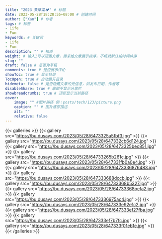 ```yaml
---
title: "2023 黄草梁🏕️" # 标题
date: 2023-05-28T18:28:55+08:00 # 创建时间
author: ["Xan"] # 作者
tags: # 标签
- Life
- Fun 
keywords: # 关键词
- Life
- Fun 
description: "" # 描述
weight: # 输入1可以顶置文章，用来给文章展示排序，不填就默认按时间排序
slug: ""
draft: false # 是否为草稿
comments: true # 是否展示评论
showToc: true # 显示目录
TocOpen: true # 自动展开目录
hidemeta: false # 是否隐藏文章的元信息，如发布日期、作者等
disableShare: true # 底部不显示分享栏
showbreadcrumbs: true # 顶部显示当前路径
cover:
    image: "" #图片路径 例：posts/tech/123/picture.png
    caption: "" # 图片底部描述
    alt: ""
    relative: false
---
```


{{< galleries >}}
{{< gallery src="https://bu.dusays.com/2023/05/28/6473325a5fbf3.jpg" >}}
{{< gallery src="https://bu.dusays.com/2023/05/28/647332cb6d124.jpg" >}}
{{< gallery src="https://bu.dusays.com/2023/05/28/6473325bec851.jpg" >}}
{{< gallery src="https://bu.dusays.com/2023/05/28/64733265b261c.jpg" >}}
{{< gallery src="https://bu.dusays.com/2023/05/28/647331fb0a0e4.jpg" >}}
{{< gallery src="https://bu.dusays.com/2023/05/28/6473336876483.jpg" >}}
{{< gallery src="https://bu.dusays.com/2023/05/28/647333688dccb.jpg" >}}
{{< gallery src="https://bu.dusays.com/2023/05/28/64733368b5327.jpg" >}}
{{< gallery src="https://bu.dusays.com/2023/05/28/64733368befa2.jpg" >}}
{{< gallery src="https://bu.dusays.com/2023/05/28/6473336975ac4.jpg" >}}
{{< gallery src="https://bu.dusays.com/2023/05/28/647333e92e1c2.jpg" >}}
{{< gallery src="https://bu.dusays.com/2023/05/28/647333ef27fba.jpg" >}}
{{< gallery src="https://bu.dusays.com/2023/05/28/647333ef7b7fc.jpg" >}}
{{< gallery src="https://bu.dusays.com/2023/05/28/647333f01eb1e.jpg" >}}
{{< /galleries >}}

